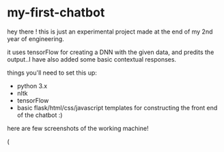 # my-first-chatbot
hey there !
this is just an experimental project made at the end of my 2nd year of engineering.

it uses tensorFlow for creating a DNN with the given data, and predits the output..I have also added some basic contextual responses.

things you'll need to set this up:
 - python 3.x
 - nltk
 - tensorFlow
 - basic flask/html/css/javascript templates for constructing the front end of the chatbot :)

here are few screenshots of the working machine!

(
